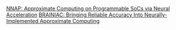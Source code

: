 [NNAP: Approximate Computing on Programmable SoCs via Neural Acceleration]()
[BRAINIAC: Bringing Reliable Accuracy Into Neurally-Implemented Approximate Computing]()

